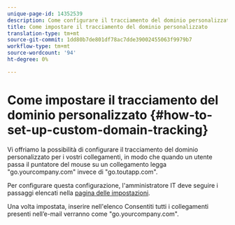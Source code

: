 ```yaml
---
unique-page-id: 14352539
description: Come configurare il tracciamento del dominio personalizzato - Documenti Marketo - Documentazione del prodotto
title: Come impostare il tracciamento del dominio personalizzato
translation-type: tm+mt
source-git-commit: 1dd80b7de801df78ac7dde39002455063f9979b7
workflow-type: tm+mt
source-wordcount: '94'
ht-degree: 0%

---
```



# Come impostare il tracciamento del dominio personalizzato {#how-to-set-up-custom-domain-tracking}

Vi offriamo la possibilità di configurare il tracciamento del dominio personalizzato per i vostri collegamenti, in modo che quando un utente passa il puntatore del mouse su un collegamento legga &quot;go.yourcompany.com&quot; invece di &quot;go.toutapp.com&quot;.

Per configurare questa configurazione, l&#39;amministratore IT deve seguire i passaggi elencati nella [pagina delle impostazioni](https://toutapp.com/custom_tracking_domain).

Una volta impostata, inserire nell&#39;elenco Consentiti tutti i collegamenti presenti nell’e-mail verranno  come &quot;go.yourcompany.com&quot;.
